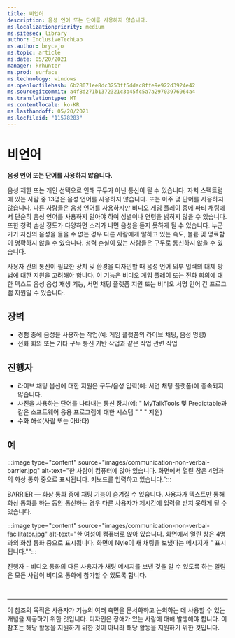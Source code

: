 ```yaml
---
title: 비언어
description: 음성 언어 또는 단어를 사용하지 않습니다.
ms.localizationpriority: medium
ms.sitesec: library
author: InclusiveTechLab
ms.author: brycejo
ms.topic: article
ms.date: 05/20/2021
manager: krhunter
ms.prod: surface
ms.technology: windows
ms.openlocfilehash: 6b28071ee8dc3253ff5ddac8ffe9e922d3924e42
ms.sourcegitcommit: a4f8d271b1372321c3b45fc5a7a29703976964a4
ms.translationtype: MT
ms.contentlocale: ko-KR
ms.lasthandoff: 05/20/2021
ms.locfileid: "11578283"
---
```

# <a name="non-verbal"></a>비언어

**음성 언어 또는 단어를 사용하지 않습니다.**

음성 제한 또는 개인 선택으로 인해 구두가 아닌 통신이 될 수 있습니다. 자치 스펙트럼에 있는 사람 중 13명은 음성 언어를 사용하지 않습니다. 또는 아주 몇 단어를 사용하지 않습니다. 다른 사람들은 음성 언어를 사용하지만 비디오 게임 플레이 중에 파티 채팅에서 단순히 음성 언어를 사용하지 말아야 하여 성별이나 연령을 밝히지 않을 수 있습니다. 또한 청력 손실 정도가 다양하면 소리가 나면 음성을 듣지 못하게 될 수 있습니다. 누군가가 자신의 음성을 들을 수 없는 경우 다른 사람에게 말하고 있는 속도, 볼륨 및 명료함이 명확하지 않을 수 있습니다. 청력 손실이 있는 사람들은 구두로 통신하지 않을 수 있습니다.

사용자 간의 통신이 필요한 장치 및 환경을 디자인할 때 음성 언어 외부 입력의 대체 방법에 대한 지원을 고려해야 합니다. 이 기능은 비디오 게임 플레이 또는 전화 회의에 대한 텍스트 음성 음성 재생 기능, 서면 채팅 플랫폼 지원 또는 비디오 서명 언어 간 프로그램 지원일 수 있습니다.

## <a name="barriers"></a>장벽
* 경험 중에 음성을 사용하는 작업(예: 게임 플랫폼의 라이브 채팅, 음성 명령)
* 전화 회의 또는 기타 구두 통신 기반 작업과 같은 작업 관련 작업

## <a name="facilitators"></a>진행자
* 라이브 채팅 옵션에 대한 지원은 구두/음성 입력(예: 서면 채팅 플랫폼)에 종속되지 않습니다.
* 사진을 사용하는 단어를 나타내는 통신 장치(예: &quot; MyTalkTools 및 Predictable과 같은 소프트웨어 응용 프로그램에 대한 시스템 &quot; &quot; &quot; 지원)
* 수화 해석(사람 또는 아바타)

## <a name="examples"></a>예

:::image type="content" source="images/communication-non-verbal-barrier.jpg" alt-text="한 사람이 컴퓨터에 앉아 있습니다. 화면에서 열린 창은 4명과의 화상 통화 중으로 표시됩니다. 키보드를 입력하고 있습니다.":::

BARRIER — 화상 통화 중에 채팅 기능이 숨겨질 수 있습니다. 사용자가 텍스트만 통해 화상 통화를 하는 동안 통신하는 경우 다른 사용자가 제시간에 입력을 받지 못하게 될 수 있습니다. 

:::image type="content" source="images/communication-non-verbal-facilitator.jpg" alt-text="한 여성이 컴퓨터로 앉아 있습니다. 화면에서 열린 창은 4명과의 화상 통화 중으로 표시됩니다. 화면에 Nyle이 새 채팅을 보냈다는 메시지가 &quot; 표시됩니다.&quot;":::

진행자 - 비디오 통화의 다른 사용자가 채팅 메시지를 보낸 것을 알 수 있도록 하는 알림은 모든 사람이 비디오 통화에 참가할 수 있도록 합니다.

&nbsp;

[comment]: # (Footer 문)
___
이 참조의 목적은 사용자가 기능의 여러 측면을 문서화하고 논의하는 데 사용할 수 있는 개념을 제공하기 위한 것입니다. 디자인은 장애가 있는 사람에 대해 발생해야 합니다. 이 참조는 해당 활동을 지원하기 위한 것이 아니라 해당 활동을 지원하기 위한 것입니다. 